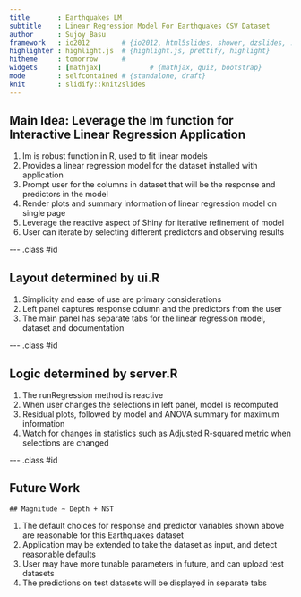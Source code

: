 ```yaml
---
title       : Earthquakes LM
subtitle    : Linear Regression Model For Earthquakes CSV Dataset
author      : Sujoy Basu
framework   : io2012        # {io2012, html5slides, shower, dzslides, ...}
highlighter : highlight.js  # {highlight.js, prettify, highlight}
hitheme     : tomorrow      # 
widgets     : [mathjax]            # {mathjax, quiz, bootstrap}
mode        : selfcontained # {standalone, draft}
knit        : slidify::knit2slides
---
```


## Main Idea: Leverage the lm function for Interactive Linear Regression Application

1. lm is robust function in R, used to fit linear models
2. Provides a linear regression model for the dataset installed with application
3. Prompt user for the columns in dataset that will be the response and predictors in the model
4. Render plots and summary information of linear regression model on single page
5. Leverage the reactive aspect of Shiny for iterative refinement of model
6. User can iterate by selecting different predictors and observing results

--- .class #id 

## Layout determined by ui.R

1. Simplicity and ease of use are primary considerations
2. Left panel captures response column and the predictors from the user
3. The main panel has separate tabs for the linear regression model, dataset and documentation 

--- .class #id 

## Logic determined by server.R

1. The runRegression method is reactive
2. When user changes the selections in left panel, model is recomputed
3. Residual plots, followed by model and ANOVA summary for maximum information
4. Watch for changes in statistics such as Adjusted R-squared metric when selections are changed

--- .class #id 

## Future Work


```
## Magnitude ~ Depth + NST
```

1. The default choices for response and predictor variables shown above are reasonable for this Earthquakes dataset 
2. Application may be extended to take the dataset as input, and detect reasonable defaults
3. User may have more tunable parameters in future, and can upload test datasets
4. The  predictions on test datasets will be displayed in separate tabs

